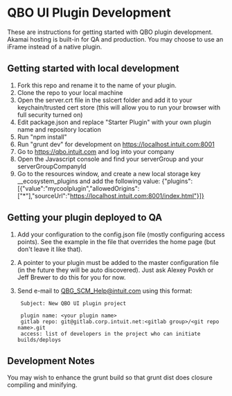 QBO UI Plugin Development
==================

These are instructions for getting started with QBO plugin development. Akamai hosting is built-in for QA and production. You may choose to use an iFrame instead of a native plugin.

Getting started with local development
-------

1. Fork this repo and rename it to the name of your plugin.
1. Clone the repo to your local machine
1. Open the server.crt file in the sslcert folder and add it to your keychain/trusted cert store (this will allow you to run your browser with full security turned on)
1. Edit package.json and replace "Starter Plugin" with your own plugin name and repository location
1. Run "npm install"
1. Run "grunt dev" for development on https://localhost.intuit.com:8001
1. Go to https://qbo.intuit.com and log into your company
1. Open the Javascript console and find your serverGroup and your serverGroupCompanyId
1. Go to the resources window, and create a new local storage key <serverGroupCompanyId>_<serverGroup>_ecosystem_plugins and add the following value:
        {"plugins":[{"value":"mycoolplugin","allowedOrigins":["*"],"sourceUrl":"https://localhost.intuit.com:8001/index.html"}]}

Getting your plugin deployed to QA
---------

1. Add your configuration to the config.json file (mostly configuring access points). See the example in the file that overrides the home page (but don't leave it like that).
1. A pointer to your plugin must be added to the master configuration file (in the future they will be auto discovered). Just ask Alexey Povkh or Jeff Brewer to do this for you for now.
1. Send e-mail to QBG_SCM_Help@intuit.com using this format:

		Subject: New QBO UI plugin project

		plugin name: <your plugin name>
		gitlab repo: git@gitlab.corp.intuit.net:<gitlab group>/<git repo name>.git
		access: list of developers in the project who can initiate builds/deploys

Development Notes
-----------

You may wish to enhance the grunt build so that grunt dist does closure compiling and minifying.
